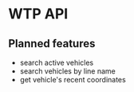 # WTP API

## Planned features

- search active vehicles
- search vehicles by line name
- get vehicle's recent coordinates
